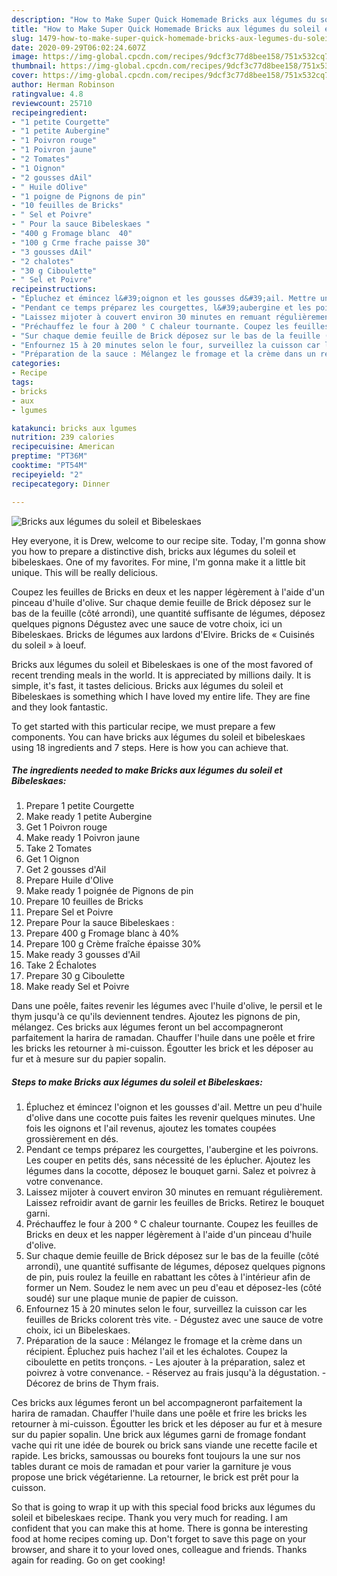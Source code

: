 ```yaml
---
description: "How to Make Super Quick Homemade Bricks aux légumes du soleil et Bibeleskaes"
title: "How to Make Super Quick Homemade Bricks aux légumes du soleil et Bibeleskaes"
slug: 1479-how-to-make-super-quick-homemade-bricks-aux-legumes-du-soleil-et-bibeleskaes
date: 2020-09-29T06:02:24.607Z
image: https://img-global.cpcdn.com/recipes/9dcf3c77d8bee158/751x532cq70/bricks-aux-legumes-du-soleil-et-bibeleskaes-photo-principale-de-la-recette.jpg
thumbnail: https://img-global.cpcdn.com/recipes/9dcf3c77d8bee158/751x532cq70/bricks-aux-legumes-du-soleil-et-bibeleskaes-photo-principale-de-la-recette.jpg
cover: https://img-global.cpcdn.com/recipes/9dcf3c77d8bee158/751x532cq70/bricks-aux-legumes-du-soleil-et-bibeleskaes-photo-principale-de-la-recette.jpg
author: Herman Robinson
ratingvalue: 4.8
reviewcount: 25710
recipeingredient:
- "1 petite Courgette"
- "1 petite Aubergine"
- "1 Poivron rouge"
- "1 Poivron jaune"
- "2 Tomates"
- "1 Oignon"
- "2 gousses dAil"
- " Huile dOlive"
- "1 poigne de Pignons de pin"
- "10 feuilles de Bricks"
- " Sel et Poivre"
- " Pour la sauce Bibeleskaes "
- "400 g Fromage blanc  40"
- "100 g Crme frache paisse 30"
- "3 gousses dAil"
- "2 chalotes"
- "30 g Ciboulette"
- " Sel et Poivre"
recipeinstructions:
- "Épluchez et émincez l&#39;oignon et les gousses d&#39;ail. Mettre un peu d&#39;huile d&#39;olive dans une cocotte puis faites les revenir quelques minutes. Une fois les oignons et l&#39;ail revenus, ajoutez les tomates coupées grossièrement en dés."
- "Pendant ce temps préparez les courgettes, l&#39;aubergine et les poivrons. Les couper en petits dés, sans nécessité de les éplucher. Ajoutez les légumes dans la cocotte, déposez le bouquet garni. Salez et poivrez à votre convenance."
- "Laissez mijoter à couvert environ 30 minutes en remuant régulièrement. Laissez refroidir avant de garnir les feuilles de Bricks. Retirez le bouquet garni."
- "Préchauffez le four à 200 ° C chaleur tournante. Coupez les feuilles de Bricks en deux et les napper légèrement à l&#39;aide d&#39;un pinceau d&#39;huile d&#39;olive."
- "Sur chaque demie feuille de Brick déposez sur le bas de la feuille (côté arrondi), une quantité suffisante de légumes, déposez quelques pignons de pin, puis roulez la feuille en rabattant les côtes à l&#39;intérieur afin de former un Nem. Soudez le nem avec un peu d&#39;eau et déposez-les (côté soudé) sur une plaque munie de papier de cuisson."
- "Enfournez 15 à 20 minutes selon le four, surveillez la cuisson car les feuilles de Bricks colorent très vite. Dégustez avec une sauce de votre choix, ici un Bibeleskaes."
- "Préparation de la sauce : Mélangez le fromage et la crème dans un récipient. Épluchez puis hachez l&#39;ail et les échalotes. Coupez la ciboulette en petits tronçons. Les ajouter à la préparation, salez et poivrez à votre convenance. Réservez au frais jusqu&#39;à la dégustation. Décorez de brins de Thym frais."
categories:
- Recipe
tags:
- bricks
- aux
- lgumes

katakunci: bricks aux lgumes 
nutrition: 239 calories
recipecuisine: American
preptime: "PT36M"
cooktime: "PT54M"
recipeyield: "2"
recipecategory: Dinner

---
```



![Bricks aux légumes du soleil et Bibeleskaes](https://img-global.cpcdn.com/recipes/9dcf3c77d8bee158/751x532cq70/bricks-aux-legumes-du-soleil-et-bibeleskaes-photo-principale-de-la-recette.jpg)

Hey everyone, it is Drew, welcome to our recipe site. Today, I'm gonna show you how to prepare a distinctive dish, bricks aux légumes du soleil et bibeleskaes. One of my favorites. For mine, I'm gonna make it a little bit unique. This will be really delicious.

Coupez les feuilles de Bricks en deux et les napper légèrement à l&#39;aide d&#39;un pinceau d&#39;huile d&#39;olive. Sur chaque demie feuille de Brick déposez sur le bas de la feuille (côté arrondi), une quantité suffisante de légumes, déposez quelques pignons Dégustez avec une sauce de votre choix, ici un Bibeleskaes. Bricks de légumes aux lardons d&#39;Elvire. Bricks de « Cuisinés du soleil » à loeuf.

Bricks aux légumes du soleil et Bibeleskaes is one of the most favored of recent trending meals in the world. It is appreciated by millions daily. It is simple, it's fast, it tastes delicious. Bricks aux légumes du soleil et Bibeleskaes is something which I have loved my entire life. They are fine and they look fantastic.


To get started with this particular recipe, we must prepare a few components. You can have bricks aux légumes du soleil et bibeleskaes using 18 ingredients and 7 steps. Here is how you can achieve that.

<!--inarticleads1-->

##### The ingredients needed to make Bricks aux légumes du soleil et Bibeleskaes:

1. Prepare 1 petite Courgette
1. Make ready 1 petite Aubergine
1. Get 1 Poivron rouge
1. Make ready 1 Poivron jaune
1. Take 2 Tomates
1. Get 1 Oignon
1. Get 2 gousses d&#39;Ail
1. Prepare  Huile d&#39;Olive
1. Make ready 1 poignée de Pignons de pin
1. Prepare 10 feuilles de Bricks
1. Prepare  Sel et Poivre
1. Prepare  Pour la sauce Bibeleskaes :
1. Prepare 400 g Fromage blanc à 40%
1. Prepare 100 g Crème fraîche épaisse 30%
1. Make ready 3 gousses d&#39;Ail
1. Take 2 Échalotes
1. Prepare 30 g Ciboulette
1. Make ready  Sel et Poivre


Dans une poêle, faites revenir les légumes avec l&#39;huile d&#39;olive, le persil et le thym jusqu&#39;à ce qu&#39;ils deviennent tendres. Ajoutez les pignons de pin, mélangez. Ces bricks aux légumes feront un bel accompagneront parfaitement la harira de ramadan. Chauffer l&#39;huile dans une poêle et frire les bricks les retourner à mi-cuisson. Égoutter les brick et les déposer au fur et à mesure sur du papier sopalin. 

<!--inarticleads2-->

##### Steps to make Bricks aux légumes du soleil et Bibeleskaes:

1. Épluchez et émincez l&#39;oignon et les gousses d&#39;ail. Mettre un peu d&#39;huile d&#39;olive dans une cocotte puis faites les revenir quelques minutes. Une fois les oignons et l&#39;ail revenus, ajoutez les tomates coupées grossièrement en dés.
1. Pendant ce temps préparez les courgettes, l&#39;aubergine et les poivrons. Les couper en petits dés, sans nécessité de les éplucher. Ajoutez les légumes dans la cocotte, déposez le bouquet garni. Salez et poivrez à votre convenance.
1. Laissez mijoter à couvert environ 30 minutes en remuant régulièrement. Laissez refroidir avant de garnir les feuilles de Bricks. Retirez le bouquet garni.
1. Préchauffez le four à 200 ° C chaleur tournante. Coupez les feuilles de Bricks en deux et les napper légèrement à l&#39;aide d&#39;un pinceau d&#39;huile d&#39;olive.
1. Sur chaque demie feuille de Brick déposez sur le bas de la feuille (côté arrondi), une quantité suffisante de légumes, déposez quelques pignons de pin, puis roulez la feuille en rabattant les côtes à l&#39;intérieur afin de former un Nem. Soudez le nem avec un peu d&#39;eau et déposez-les (côté soudé) sur une plaque munie de papier de cuisson.
1. Enfournez 15 à 20 minutes selon le four, surveillez la cuisson car les feuilles de Bricks colorent très vite. - Dégustez avec une sauce de votre choix, ici un Bibeleskaes.
1. Préparation de la sauce : Mélangez le fromage et la crème dans un récipient. Épluchez puis hachez l&#39;ail et les échalotes. Coupez la ciboulette en petits tronçons. - Les ajouter à la préparation, salez et poivrez à votre convenance. - Réservez au frais jusqu&#39;à la dégustation. - Décorez de brins de Thym frais.


Ces bricks aux légumes feront un bel accompagneront parfaitement la harira de ramadan. Chauffer l&#39;huile dans une poêle et frire les bricks les retourner à mi-cuisson. Égoutter les brick et les déposer au fur et à mesure sur du papier sopalin. Une brick aux légumes garni de fromage fondant vache qui rit une idée de bourek ou brick sans viande une recette facile et rapide. Les bricks, samoussas ou boureks font toujours la une sur nos tables durant ce mois de ramadan et pour varier la garniture je vous propose une brick végétarienne. La retourner, le brick est prêt pour la cuisson. 

So that is going to wrap it up with this special food bricks aux légumes du soleil et bibeleskaes recipe. Thank you very much for reading. I am confident that you can make this at home. There is gonna be interesting food at home recipes coming up. Don't forget to save this page on your browser, and share it to your loved ones, colleague and friends. Thanks again for reading. Go on get cooking!
